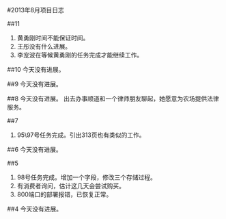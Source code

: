 #2013年8月项目日志

##11
1. 黄勇刚时间不能保证时间。
2. 王彤没有什么进展。
3. 李宠波在等候黄勇刚的任务完成才能继续工作。

##10
今天没有进展。

##9
今天没有进展。

##8
今天没有进展。
出去办事顺道和一个律师朋友聊起，她愿意为农场提供法律服务。

##7
1. 95\97号任务完成。引出313页也有类似的工作。

##6
今天没有进展。

##5
1. 98号任务完成。增加一个字段，修改三个存储过程。
2. 有消费者询问，估计这几天会尝试购买。
3. 800端口的部署报错，已恢复正常。

##4
今天没有进展。